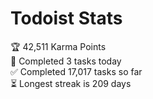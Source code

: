 
# Todoist Stats

<!-- TODO-IST:START -->
🏆  42,511 Karma Points           
🌸  Completed 3 tasks today           
✅  Completed 17,017 tasks so far           
⏳  Longest streak is 209 days
<!-- TODO-IST:END -->
